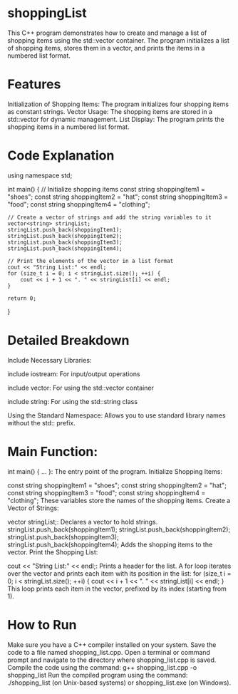 # shoppingList
This C++ program demonstrates how to create and manage a list of shopping items using the std::vector container. The program initializes a list of shopping items, stores them in a vector, and prints the items in a numbered list format.

# Features
Initialization of Shopping Items: The program initializes four shopping items as constant strings.
Vector Usage: The shopping items are stored in a std::vector for dynamic management.
List Display: The program prints the shopping items in a numbered list format.

# Code Explanation

using namespace std;

int main() {
    // Initialize shopping items
    const string shoppingItem1 = "shoes";
    const string shoppingItem2 = "hat";
    const string shoppingItem3 = "food";
    const string shoppingItem4 = "clothing";

    // Create a vector of strings and add the string variables to it
    vector<string> stringList;
    stringList.push_back(shoppingItem1);
    stringList.push_back(shoppingItem2);
    stringList.push_back(shoppingItem3);
    stringList.push_back(shoppingItem4);

    // Print the elements of the vector in a list format
    cout << "String List:" << endl;
    for (size_t i = 0; i < stringList.size(); ++i) {
        cout << i + 1 << ". " << stringList[i] << endl;
    }

    return 0;
}
# Detailed Breakdown
Include Necessary Libraries:

include iostream: For input/output operations

include vector: For using the std::vector container

include string: For using the std::string class

Using the Standard Namespace: Allows you to use standard library names without the std:: prefix.
# Main Function:

int main() { ... }: The entry point of the program.
Initialize Shopping Items:

const string shoppingItem1 = "shoes";
const string shoppingItem2 = "hat";
const string shoppingItem3 = "food";
const string shoppingItem4 = "clothing"; These variables store the names of the shopping items.
Create a Vector of Strings:

vector<string> stringList;: Declares a vector to hold strings.
stringList.push_back(shoppingItem1);
stringList.push_back(shoppingItem2);
stringList.push_back(shoppingItem3);
stringList.push_back(shoppingItem4); Adds the shopping items to the vector.
Print the Shopping List:

cout << "String List:" << endl;: Prints a header for the list.
A for loop iterates over the vector and prints each item with its position in the list:
for (size_t i = 0; i < stringList.size(); ++i) {
    cout << i + 1 << ". " << stringList[i] << endl;
}
This loop prints each item in the vector, prefixed by its index (starting from 1).

# How to Run
Make sure you have a C++ compiler installed on your system.
Save the code to a file named shopping_list.cpp.
Open a terminal or command prompt and navigate to the directory where shopping_list.cpp is saved.
Compile the code using the command: g++ shopping_list.cpp -o shopping_list
Run the compiled program using the command: ./shopping_list (on Unix-based systems) or shopping_list.exe (on Windows).
